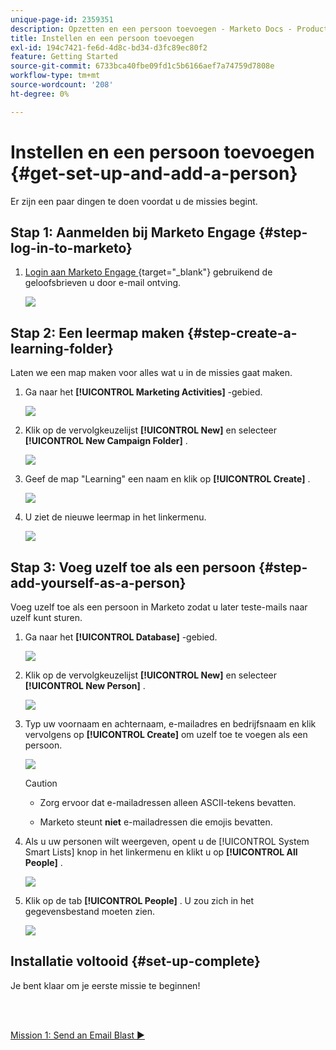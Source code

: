 ```yaml
---
unique-page-id: 2359351
description: Opzetten en een persoon toevoegen - Marketo Docs - Productdocumentatie
title: Instellen en een persoon toevoegen
exl-id: 194c7421-fe6d-4d8c-bd34-d3fc89ec80f2
feature: Getting Started
source-git-commit: 6733bca40fbe09fd1c5b6166aef7a74759d7808e
workflow-type: tm+mt
source-wordcount: '208'
ht-degree: 0%

---
```


# Instellen en een persoon toevoegen {#get-set-up-and-add-a-person}

Er zijn een paar dingen te doen voordat u de missies begint.

## Stap 1: Aanmelden bij Marketo Engage {#step-log-in-to-marketo}

1. [ Login aan Marketo Engage ](https://app.marketo.com) {target="_blank"} gebruikend de geloofsbrieven u door e-mail ontving.

   ![](assets/get-set-up-and-add-a-person-1.png)

## Stap 2: Een leermap maken {#step-create-a-learning-folder}

Laten we een map maken voor alles wat u in de missies gaat maken.

1. Ga naar het **[!UICONTROL Marketing Activities]** -gebied.

   ![](assets/get-set-up-and-add-a-person-2.png)

1. Klik op de vervolgkeuzelijst **[!UICONTROL New]** en selecteer **[!UICONTROL New Campaign Folder]** .

   ![](assets/get-set-up-and-add-a-person-3.png)

1. Geef de map &quot;Learning&quot; een naam en klik op **[!UICONTROL Create]** .

   ![](assets/get-set-up-and-add-a-person-4.png)

1. U ziet de nieuwe leermap in het linkermenu.

   ![](assets/get-set-up-and-add-a-person-5.png)

## Stap 3: Voeg uzelf toe als een persoon {#step-add-yourself-as-a-person}

Voeg uzelf toe als een persoon in Marketo zodat u later teste-mails naar uzelf kunt sturen.

1. Ga naar het **[!UICONTROL Database]** -gebied.

   ![](assets/get-set-up-and-add-a-person-6.png)

1. Klik op de vervolgkeuzelijst **[!UICONTROL New]** en selecteer **[!UICONTROL New Person]** .

   ![](assets/get-set-up-and-add-a-person-7.png)

1. Typ uw voornaam en achternaam, e-mailadres en bedrijfsnaam en klik vervolgens op **[!UICONTROL Create]** om uzelf toe te voegen als een persoon.

   ![](assets/get-set-up-and-add-a-person-8.png)

   >[!CAUTION]
   >
   >* Zorg ervoor dat e-mailadressen alleen ASCII-tekens bevatten.
   >
   >* Marketo steunt **niet** e-mailadressen die emojis bevatten.

1. Als u uw personen wilt weergeven, opent u de [!UICONTROL System Smart Lists] knop in het linkermenu en klikt u op **[!UICONTROL All People]** .

   ![](assets/get-set-up-and-add-a-person-9.png)

1. Klik op de tab **[!UICONTROL People]** . U zou zich in het gegevensbestand moeten zien.

   ![](assets/get-set-up-and-add-a-person-10.png)

## Installatie voltooid {#set-up-complete}

Je bent klaar om je eerste missie te beginnen!

<br> 

[Mission 1: Send an Email Blast ►](/help/marketo/getting-started/quick-wins/send-an-email.md)
